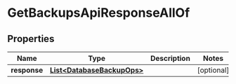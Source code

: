 

# GetBackupsApiResponseAllOf


## Properties

Name | Type | Description | Notes
------------ | ------------- | ------------- | -------------
**response** | [**List&lt;DatabaseBackupOps&gt;**](DatabaseBackupOps.md) |  |  [optional]



